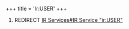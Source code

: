 +++
title = 'Ir:USER'
+++

1.  REDIRECT [IR Services#IR Service
    "ir:USER"](IR_Services#IR_Service_"ir:USER" "wikilink")